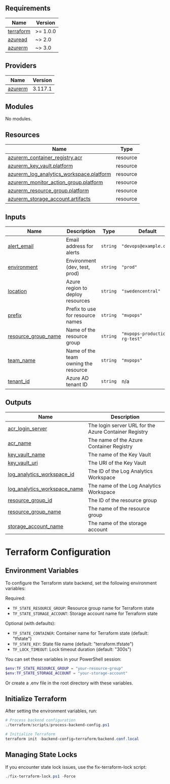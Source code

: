 <!-- BEGIN_TF_DOCS -->
## Requirements

| Name | Version |
|------|---------|
| <a name="requirement_terraform"></a> [terraform](#requirement\_terraform) | >= 1.0.0 |
| <a name="requirement_azuread"></a> [azuread](#requirement\_azuread) | ~> 2.0 |
| <a name="requirement_azurerm"></a> [azurerm](#requirement\_azurerm) | ~> 3.0 |

## Providers

| Name | Version |
|------|---------|
| <a name="provider_azurerm"></a> [azurerm](#provider\_azurerm) | 3.117.1 |

## Modules

No modules.

## Resources

| Name | Type |
|------|------|
| [azurerm_container_registry.acr](https://registry.terraform.io/providers/hashicorp/azurerm/latest/docs/resources/container_registry) | resource |
| [azurerm_key_vault.platform](https://registry.terraform.io/providers/hashicorp/azurerm/latest/docs/resources/key_vault) | resource |
| [azurerm_log_analytics_workspace.platform](https://registry.terraform.io/providers/hashicorp/azurerm/latest/docs/resources/log_analytics_workspace) | resource |
| [azurerm_monitor_action_group.platform](https://registry.terraform.io/providers/hashicorp/azurerm/latest/docs/resources/monitor_action_group) | resource |
| [azurerm_resource_group.platform](https://registry.terraform.io/providers/hashicorp/azurerm/latest/docs/resources/resource_group) | resource |
| [azurerm_storage_account.artifacts](https://registry.terraform.io/providers/hashicorp/azurerm/latest/docs/resources/storage_account) | resource |

## Inputs

| Name | Description | Type | Default | Required |
|------|-------------|------|---------|:--------:|
| <a name="input_alert_email"></a> [alert\_email](#input\_alert\_email) | Email address for alerts | `string` | `"devops@example.com"` | no |
| <a name="input_environment"></a> [environment](#input\_environment) | Environment (dev, test, prod) | `string` | `"prod"` | no |
| <a name="input_location"></a> [location](#input\_location) | Azure region to deploy resources | `string` | `"swedencentral"` | no |
| <a name="input_prefix"></a> [prefix](#input\_prefix) | Prefix to use for resource names | `string` | `"mvpops"` | no |
| <a name="input_resource_group_name"></a> [resource\_group\_name](#input\_resource\_group\_name) | Name of the resource group | `string` | `"mvpops-production-rg-test"` | no |
| <a name="input_team_name"></a> [team\_name](#input\_team\_name) | Name of the team owning the resource | `string` | `"mvpops"` | no |
| <a name="input_tenant_id"></a> [tenant\_id](#input\_tenant\_id) | Azure AD tenant ID | `string` | n/a | yes |

## Outputs

| Name | Description |
|------|-------------|
| <a name="output_acr_login_server"></a> [acr\_login\_server](#output\_acr\_login\_server) | The login server URL for the Azure Container Registry |
| <a name="output_acr_name"></a> [acr\_name](#output\_acr\_name) | The name of the Azure Container Registry |
| <a name="output_key_vault_name"></a> [key\_vault\_name](#output\_key\_vault\_name) | The name of the Key Vault |
| <a name="output_key_vault_uri"></a> [key\_vault\_uri](#output\_key\_vault\_uri) | The URI of the Key Vault |
| <a name="output_log_analytics_workspace_id"></a> [log\_analytics\_workspace\_id](#output\_log\_analytics\_workspace\_id) | The ID of the Log Analytics Workspace |
| <a name="output_log_analytics_workspace_name"></a> [log\_analytics\_workspace\_name](#output\_log\_analytics\_workspace\_name) | The name of the Log Analytics Workspace |
| <a name="output_resource_group_id"></a> [resource\_group\_id](#output\_resource\_group\_id) | The ID of the resource group |
| <a name="output_resource_group_name"></a> [resource\_group\_name](#output\_resource\_group\_name) | The name of the resource group |
| <a name="output_storage_account_name"></a> [storage\_account\_name](#output\_storage\_account\_name) | The name of the storage account |

# Terraform Configuration

## Environment Variables

To configure the Terraform state backend, set the following environment variables:

Required:
- `TF_STATE_RESOURCE_GROUP`: Resource group name for Terraform state
- `TF_STATE_STORAGE_ACCOUNT`: Storage account name for Terraform state

Optional (with defaults):
- `TF_STATE_CONTAINER`: Container name for Terraform state (default: "tfstate")
- `TF_STATE_KEY`: State file name (default: "terraform.tfstate")
- `TF_LOCK_TIMEOUT`: Lock timeout duration (default: "300s")

You can set these variables in your PowerShell session:

```powershell
$env:TF_STATE_RESOURCE_GROUP = "your-resource-group"
$env:TF_STATE_STORAGE_ACCOUNT = "your-storage-account"
```

Or create a .env file in the root directory with these variables.

## Initialize Terraform

After setting the environment variables, run:

```powershell
# Process backend configuration
./terraform/scripts/process-backend-config.ps1

# Initialize Terraform
terraform init -backend-config=terraform/backend.conf.local
```

## Managing State Locks

If you encounter state lock issues, use the fix-terraform-lock script:

```powershell
./fix-terraform-lock.ps1 -Force
```
<!-- END_TF_DOCS -->